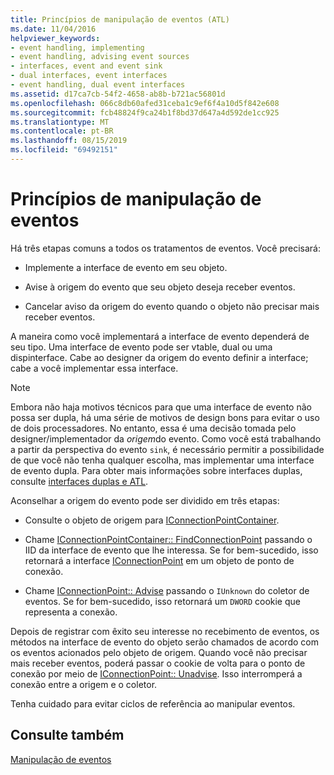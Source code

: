 ```yaml
---
title: Princípios de manipulação de eventos (ATL)
ms.date: 11/04/2016
helpviewer_keywords:
- event handling, implementing
- event handling, advising event sources
- interfaces, event and event sink
- dual interfaces, event interfaces
- event handling, dual event interfaces
ms.assetid: d17ca7cb-54f2-4658-ab8b-b721ac56801d
ms.openlocfilehash: 066c8db60afed31ceba1c9ef6f4a10d5f842e608
ms.sourcegitcommit: fcb48824f9ca24b1f8bd37d647a4d592de1cc925
ms.translationtype: MT
ms.contentlocale: pt-BR
ms.lasthandoff: 08/15/2019
ms.locfileid: "69492151"
---
```

# <a name="event-handling-principles"></a>Princípios de manipulação de eventos

Há três etapas comuns a todos os tratamentos de eventos. Você precisará:

- Implemente a interface de evento em seu objeto.

- Avise à origem do evento que seu objeto deseja receber eventos.

- Cancelar aviso da origem do evento quando o objeto não precisar mais receber eventos.

A maneira como você implementará a interface de evento dependerá de seu tipo. Uma interface de evento pode ser vtable, dual ou uma dispinterface. Cabe ao designer da origem do evento definir a interface; cabe a você implementar essa interface.

> [!NOTE]
>  Embora não haja motivos técnicos para que uma interface de evento não possa ser dupla, há uma série de motivos de design bons para evitar o uso de dois processadores. No entanto, essa é uma decisão tomada pelo designer/implementador da *origem*do evento. Como você está trabalhando a partir da perspectiva do evento `sink`, é necessário permitir a possibilidade de que você não tenha qualquer escolha, mas implementar uma interface de evento dupla. Para obter mais informações sobre interfaces duplas, consulte [interfaces duplas e ATL](../atl/dual-interfaces-and-atl.md).

Aconselhar a origem do evento pode ser dividido em três etapas:

- Consulte o objeto de origem para [IConnectionPointContainer](/windows/win32/api/ocidl/nn-ocidl-iconnectionpointcontainer).

- Chame [IConnectionPointContainer:: FindConnectionPoint](/windows/win32/api/ocidl/nf-ocidl-iconnectionpointcontainer-findconnectionpoint) passando o IID da interface de evento que lhe interessa. Se for bem-sucedido, isso retornará a interface [IConnectionPoint](/windows/win32/api/ocidl/nn-ocidl-iconnectionpoint) em um objeto de ponto de conexão.

- Chame [IConnectionPoint:: Advise](/windows/win32/api/ocidl/nf-ocidl-iconnectionpoint-advise) passando o `IUnknown` do coletor de eventos. Se for bem-sucedido, isso retornará um `DWORD` cookie que representa a conexão.

Depois de registrar com êxito seu interesse no recebimento de eventos, os métodos na interface de evento do objeto serão chamados de acordo com os eventos acionados pelo objeto de origem. Quando você não precisar mais receber eventos, poderá passar o cookie de volta para o ponto de conexão por meio de [IConnectionPoint:: Unadvise](/windows/win32/api/ocidl/nf-ocidl-iconnectionpoint-unadvise). Isso interromperá a conexão entre a origem e o coletor.

Tenha cuidado para evitar ciclos de referência ao manipular eventos.

## <a name="see-also"></a>Consulte também

[Manipulação de eventos](../atl/event-handling-and-atl.md)
